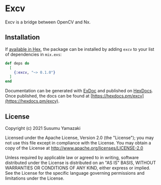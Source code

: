# Excv

Excv is a bridge between OpenCV and Nx.

## Installation

If [available in Hex](https://hex.pm/docs/publish), the package can be installed
by adding `excv` to your list of dependencies in `mix.exs`:

```elixir
def deps do
  [
    {:excv, "~> 0.1.0"}
  ]
end
```

Documentation can be generated with [ExDoc](https://github.com/elixir-lang/ex_doc)
and published on [HexDocs](https://hexdocs.pm). Once published, the docs can
be found at [https://hexdocs.pm/excv](https://hexdocs.pm/excv).

## License

Copyright (c) 2021 Susumu Yamazaki

Licensed under the Apache License, Version 2.0 (the "License"); you may not use this file except in compliance with the License. You may obtain a copy of the License at http://www.apache.org/licenses/LICENSE-2.0

Unless required by applicable law or agreed to in writing, software distributed under the License is distributed on an "AS IS" BASIS, WITHOUT WARRANTIES OR CONDITIONS OF ANY KIND, either express or implied. See the License for the specific language governing permissions and limitations under the License.

